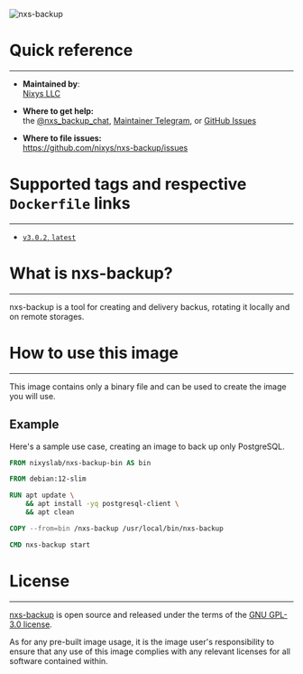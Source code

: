 ![nxs-backup](https://github.com/nixys/go-nxs-backup/assets/28505813/6aa03e3a-db3d-4f34-952b-91cab5fbe49e)

# Quick reference

---

- **Maintained by**:  
  [Nixys LLC](https://nixys.io)

- **Where to get help:**  
  the [@nxs_backup_chat](https://t.me/nxs_backup_chat), [Maintainer Telegram](https://t.me/r_andreev),
  or [GitHub Issues](https://github.com/nixys/nxs-backup/issues)

- **Where to file issues:**  
  https://github.com/nixys/nxs-backup/issues

# Supported tags and respective `Dockerfile` links

---

- [`v3.0.2`, `latest`](https://github.com/nixys/nxs-backup/blob/main/.docker/Dockerfile-bin)

# What is nxs-backup?

---

nxs-backup is a tool for creating and delivery backus, rotating it locally and on remote storages.

# How to use this image

---

This image contains only a binary file and can be used to create the image you will use.

## Example

Here's a sample use case, creating an image to back up only PostgreSQL.

```dockerfile
FROM nixyslab/nxs-backup-bin AS bin

FROM debian:12-slim

RUN apt update \
    && apt install -yq postgresql-client \
    && apt clean

COPY --from=bin /nxs-backup /usr/local/bin/nxs-backup

CMD nxs-backup start
```

# License

---

[nxs-backup](https://github.com/nixys/nxs-backup) is open source and released under the terms of
the [GNU GPL-3.0 license](https://github.com/nixys/nxs-backup/blob/main/LICENSE).

As for any pre-built image usage, it is the image user's responsibility to ensure that any use of this image complies
with any relevant licenses for all software contained within.
